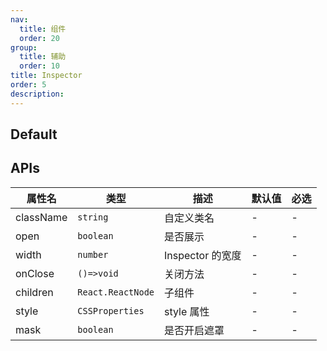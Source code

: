 ```yaml
---
nav:
  title: 组件
  order: 20
group:
  title: 辅助
  order: 10
title: Inspector
order: 5
description:
---
```


## Default

<code src="./demos/index.tsx" center></code>

## APIs

| 属性名    | 类型              | 描述             | 默认值 | 必选 |
| --------- | ----------------- | ---------------- | ------ | ---- |
| className | `string`          | 自定义类名       | -      | -    |
| open      | `boolean`         | 是否展示         | -      | -    |
| width     | `number`          | Inspector 的宽度 | -      | -    |
| onClose   | `()=>void`        | 关闭方法         | -      | -    |
| children  | `React.ReactNode` | 子组件           | -      | -    |
| style     | `CSSProperties`   | style 属性       | -      | -    |
| mask      | `boolean`         | 是否开启遮罩     | -      | -    |
